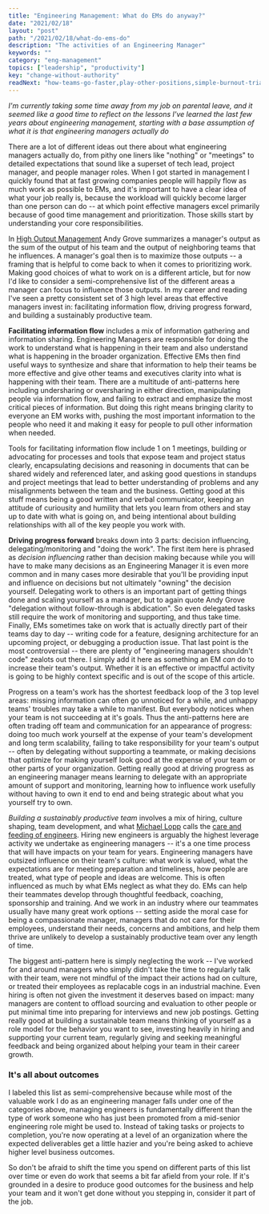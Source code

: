 ```yaml
---
title: "Engineering Management: What do EMs do anyway?"
date: "2021/02/18"
layout: "post"
path: "/2021/02/18/what-do-ems-do"
description: "The activities of an Engineering Manager"
keywords: ""
category: "eng-management"
topics: ["leadership", "productivity"]
key: "change-without-authority"
readNext: "how-teams-go-faster,play-other-positions,simple-burnout-triage"
---
```


*I'm currently taking some time away from my job on parental leave, and it seemed like a good time to reflect on the lessons I've learned the last few years about engineering management, starting with a base assumption of what it is that engineering managers actually do*

There are a lot of different ideas out there about what engineering managers actually do, from pithy one liners like "nothing" or "meetings" to detailed expectations that sound like a superset of tech lead, project manager, and people manager roles.  When I got started in management I quickly found that at fast growing companies people will happily flow as much work as possible to EMs, and it's important to have a clear idea of what your job really is, because the workload will quickly become larger than one person can do -- at which point effective managers excel primarily because of good time management and prioritization.  Those skills start by understanding your core responsibilities.  

In [High Output Management](https://amzn.to/2ZvSXnP) Andy Grove summarizes a manager's output as the sum of the output of his team and the output of neighboring teams that he influences.  A manager's goal then is to maximize those outputs -- a framing that is helpful to come back to when it comes to prioritizing work.  Making good choices of what to work on is a different article, but for now I'd like to consider a semi-comprehensive list of the different areas a manager can focus to influence those outputs. In my career and reading I've seen a pretty consistent set of 3 high level areas that effective managers invest in: facilitating information flow, driving progress forward, and building a sustainably productive team. 

**Facilitating information flow** includes a mix of information gathering and information sharing.  Engineering Managers are responsible for doing the work to understand what is happening in their team and also understand what is happening in the broader organization.  Effective EMs then find useful ways to synthesize and share that information to help their teams be more effective and give other teams and executives clarity into what is happening with their team.  There are a multitude of anti-patterns here including undersharing or oversharing in either direction, manipulating people via information flow, and failing to extract and emphasize the most critical pieces of information.  But doing this right means bringing clarity to everyone an EM works with, pushing the most important information to the people who need it and making it easy for people to pull other information when needed.

Tools for facilitating information flow include 1 on 1 meetings, building or advocating for processes and tools that expose team and project status clearly, encapsulating decisions and reasoning in documents that can be shared widely and referenced later, and asking good questions in standups and project meetings that lead to better understanding of problems and any misalignments between the team and the business.  Getting good at this stuff means being a good written and verbal communicator, keeping an attitude of curiousity and humility that lets you learn from others and stay up to date with what is going on, and being intentional about building relationships with all of the key people you work with.  

**Driving progress forward** breaks down into 3 parts: decision influencing, delegating/monitoring and "doing the work".  The first item here is phrased as *decision influencing* rather than decision making because while you will have to make many decisions as an Engineering Manager it is even more common and in many cases more desirable that you'll be providing input and influence on decisions but not ultimately "owning" the decision yourself.  Delegating work to others is an important part of getting things done and scaling yourself as a manager, but to again quote Andy Grove "delegation without follow-through is abdication".  So even delegated tasks still require the work of monitoring and supporting, and thus take time.  Finally, EMs sometimes take on work that is actually directly part of their teams day to day -- writing code for a feature, designing architecture for an upcoming project, or debugging a production issue.  That last point is the most controversial -- there are plenty of "engineering managers shouldn't code" zealots out there.  I simply add it here as something an EM *can* do to increase their team's output.  Whether it is an effective or impactful activity is going to be highly context specific and is out of the scope of this article.  

Progress on a team's work has the shortest feedback loop of the 3 top level areas: missing information can often go unnoticed for a while, and unhappy teams' troubles may take a while to manifest.  But everybody notices when your team is not succeeding at it's goals.  Thus the anti-patterns here are often trading off team and communication for an appearance of progress: doing too much work yourself at the expense of your team's development and long term scalability, failing to take responsibility for your team's output -- often by delegating without supporting a teammate, or making decisions that optimize for making yourself look good at the expense of your team or other parts of your organization.  Getting really good at driving progress as an engineering manager means learning to delegate with an appropriate amount of support and monitoring, learning how to influence work usefully without having to own it end to end and being strategic about what you yourself try to own.  

*Building a sustainably productive team* involves a mix of hiring, culture shaping, team development, and what [Michael Lopp](https://twitter.com/rands) calls the [care and feeding of engineers](https://randsinrepose.com/archives/bored-people-quit/#:~:text=care%20and%20feeding%20of%20engineers).  Hiring new engineers is arguably the highest leverage activity we undertake as engineering managers -- it's a one time process that will have impacts on your team for years.  Engineering managers have outsized influence on their team's culture: what work is valued, what the expectations are for meeting preparation and timeliness, how people are treated, what type of people and ideas are welcome.  This is often influenced as much by what EMs neglect as what they do.  EMs can help their teammates develop through thoughtful feedback, coaching, sponsorship and training.  And we work in an industry where our teammates usually have many great work options -- setting aside the moral case for being a compassionate manager, managers that do not care for their employees, understand their needs, concerns and ambitions, and help them thrive are unlikely to develop a sustainably productive team over any length of time.  

The biggest anti-pattern here is simply neglecting the work -- I've worked for and around managers who simply didn't take the time to regularly talk with their team, were not mindful of the impact their actions had on culture, or treated their employees as replacable cogs in an industrial machine.  Even hiring is often not given the investment it deserves based on impact: many managers are content to offload sourcing and evaluation to other people or put minimal time into preparing for interviews and new job postings.  Getting really good at building a sustainable team means thinking of yourself as a role model for the behavior you want to see, investing heavily in hiring and supporting your current team, regularly giving and seeking meaningful feedback and being organized about helping your team in their career growth.  

### It's all about outcomes

I labeled this list as semi-comprehensive because while most of the valuable work I do as an engineering manager falls under one of the categories above, managing engineers is fundamentally different than the type of work someone who has just been promoted from a mid-senior engineering role might be used to.  Instead of taking tasks or projects to completion, you're now operating at a level of an organization where the expected deliverables get a little hazier and you're being asked to achieve higher level business outcomes.  

So don't be afraid to shift the time you spend on different parts of this list over time or even do work that seems a bit far afield from your role.  If it's grounded in a desire to produce good outcomes for the business and help your team and it won't get done without you stepping in, consider it part of the job.  